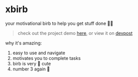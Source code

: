 # xbirb
your motivational birb to help you get stuff done 🐤✨

> check out the project demo [here](https://ehuang.dev/xbirb/),
> or view it on [devpost](https://devpost.com/software/xbirb)

why it's amazing:
1. easy to use and navigate
2. motivates you to complete tasks
3. birb is very 💖 cute
4. number 3 again 👀
